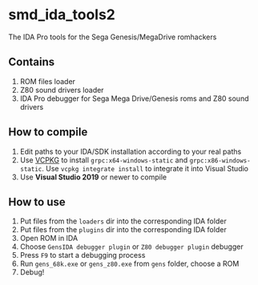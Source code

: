 # smd_ida_tools2
The IDA Pro tools for the Sega Genesis/MegaDrive romhackers

## Contains
1. ROM files loader
2. Z80 sound drivers loader
3. IDA Pro debugger for Sega Mega Drive/Genesis roms and Z80 sound drivers

## How to compile
1. Edit paths to your IDA/SDK installation according to your real paths
2. Use [VCPKG](https://vcpkg.io/) to install `grpc:x64-windows-static` and `grpc:x86-windows-static`. Use `vcpkg integrate install` to integrate it into Visual Studio
3. Use **Visual Studio 2019** or newer to compile

## How to use
1. Put files from the `loaders` dir into the corresponding IDA folder
2. Put files from the `plugins` dir into the corresponding IDA folder
3. Open ROM in IDA
4. Choose `GensIDA debugger plugin` or `Z80 debugger plugin` debugger
5. Press `F9` to start a debugging process
6. Run `gens_68k.exe` or `gens_z80.exe` from `gens` folder, choose a ROM
7. Debug!
